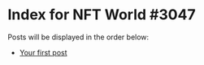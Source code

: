 # Index for NFT World #3047
Posts will be displayed in the order below:

- [Your first post](./001-first.md)

